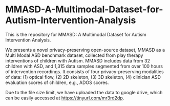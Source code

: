 # MMASD-A-Multimodal-Dataset-for-Autism-Intervention-Analysis

This is the repository for MMASD: A Multimodal Dataset for Autism Intervention Analysis.

We presents a novel privacy-preserving open-source dataset, MMASD as a Multi Modal ASD benchmark dataset, collected from play therapy interventions of children with Autism. 
MMASD includes data from 32 children with ASD, and 1,315 data samples segmented from over 100 hours of intervention recordings. 
It consists of four privacy-preserving modalities of data: 
 (1) optical flow, 
 (2) 2D skeleton, 
 (3) 3D skeleton, 
 (4) clinician ASD evaluation scores of children, e.g., ADOS scores. 

Due to the file size limit, we have uploaded the data to google drive, which can be easily accessed at https://tinyurl.com/mr3rd2dp.
